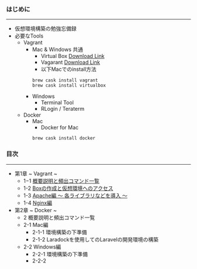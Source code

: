### はじめに
---

- 仮想環境構築の勉強忘備録
- 必要なTools
  - Vagrant
    - Mac & Windows 共通
      - Virtual Box [Download Link](http://www.oracle.com/technetwork/server-storage/virtualbox/downloads/index.html)
      - Vagarant [Download Link](https://www.vagrantup.com/downloads.html)
      - 以下Macでのinstall方法
      ```shell
      brew cask install vagrant
      brew cask install virtualbox
      ```
    - Windows
      - Terminal Tool
      - RLogin / Teraterm
  - Docker
    - Mac
      - Docker for Mac
      ```shell
      brew cask install docker
      ```

### 目次
---

- 第1章 ~ Vagrant ~
  - 1−1 [概要説明と頻出コマンド一覧](https://github.com/hironeko/virtual_environment_for_beginner/blob/master/md/First_1-1.md)
  - 1-2 [Boxの作成と仮想環境へのアクセス](https://github.com/hironeko/virtual_environment_for_beginner/blob/master/md/First_1-2.md)
  - 1-3 [Apache編 〜 各ライブラリなどを導入 〜](https://github.com/hironeko/virtual_environment_for_beginner/blob/master/md/First_1-3.md)
  - 1-4 [Nginx編](https://github.com/hironeko/virtual_environment_for_beginner/blob/master/md/First_1-4.md)
- 第2章 ~ Docker ~
  - 2 概要説明と頻出コマンド一覧
  - 2-1 Mac編
    - 2-1-1 環境構築の下準備
    - 2-1-2 Laradockを使用してのLaravelの開発環境の構築
  - 2-2  Windows編
    - 2-2-1 環境構築の下準備
    - 2-2-2 
